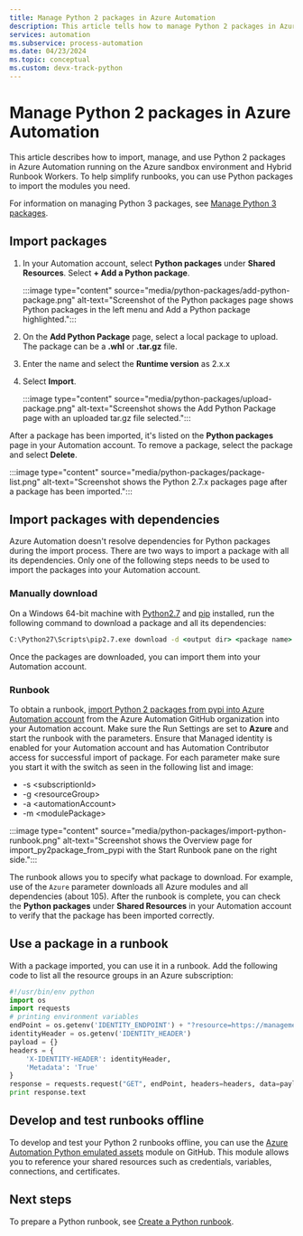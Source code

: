 ```yaml
---
title: Manage Python 2 packages in Azure Automation
description: This article tells how to manage Python 2 packages in Azure Automation.
services: automation
ms.subservice: process-automation
ms.date: 04/23/2024
ms.topic: conceptual
ms.custom: devx-track-python
---
```


# Manage Python 2 packages in Azure Automation

This article describes how to import, manage, and use Python 2 packages in Azure Automation running on the Azure sandbox environment and Hybrid Runbook Workers. To help simplify runbooks, you can use Python packages to import the modules you need.

For information on managing Python 3 packages, see [Manage Python 3 packages](./python-3-packages.md).

## Import packages

1. In your Automation account, select **Python packages** under **Shared Resources**. Select **+ Add a Python package**.

    :::image type="content" source="media/python-packages/add-python-package.png" alt-text="Screenshot of the Python packages page shows Python packages in the left menu and Add a Python package highlighted.":::

2. On the **Add Python Package** page, select a local package to upload. The package can be a **.whl** or **.tar.gz** file. 
3. Enter the name and select the **Runtime version** as 2.x.x
4. Select **Import**.

   :::image type="content" source="media/python-packages/upload-package.png" alt-text="Screenshot shows the Add Python Package page with an uploaded tar.gz file selected.":::

After a package has been imported, it's listed on the **Python packages** page in your Automation account. To remove a package, select the package and select **Delete**.

:::image type="content" source="media/python-packages/package-list.png" alt-text="Screenshot shows the Python 2.7.x packages page after a package has been imported.":::

## Import packages with dependencies

Azure Automation doesn't resolve dependencies for Python packages during the import process. There are two ways to import a package with all its dependencies. Only one of the following steps needs to be used to import the packages into your Automation account.

### Manually download

On a Windows 64-bit machine with [Python2.7](https://www.python.org/downloads/release/python-270/) and [pip](https://pip.pypa.io/en/stable/) installed, run the following command to download a package and all its dependencies:

```cmd
C:\Python27\Scripts\pip2.7.exe download -d <output dir> <package name>
```

Once the packages are downloaded, you can import them into your Automation account.

### Runbook

 To obtain a runbook, [import Python 2 packages from pypi into Azure Automation account](https://github.com/azureautomation/import-python-2-packages-from-pypi-into-azure-automation-account) from the Azure Automation GitHub organization into your Automation account. Make sure the Run Settings are set to **Azure** and start the runbook with the parameters. Ensure that Managed identity is enabled for your Automation account and has Automation Contributor access for successful import of package.  For each parameter make sure you start it with the switch as seen in the following list and image:

* -s \<subscriptionId\>
* -g \<resourceGroup\>
* -a \<automationAccount\>
* -m \<modulePackage\>

:::image type="content" source="media/python-packages/import-python-runbook.png" alt-text="Screenshot shows the Overview page for  import_py2package_from_pypi with the Start Runbook pane on the right side.":::

The runbook allows you to specify what package to download. For example, use of the `Azure` parameter downloads all Azure modules and all dependencies (about 105). After the runbook is complete, you can check the **Python packages** under **Shared Resources** in your Automation account to verify that the package has been imported correctly.

## Use a package in a runbook

With a package imported, you can use it in a runbook. Add the following code to list all the resource groups in an Azure subscription:

```python
#!/usr/bin/env python 
import os 
import requests 
# printing environment variables 
endPoint = os.getenv('IDENTITY_ENDPOINT') + "?resource=https://management.azure.com/" 
identityHeader = os.getenv('IDENTITY_HEADER') 
payload = {} 
headers = { 
    'X-IDENTITY-HEADER': identityHeader, 
    'Metadata': 'True' 
} 
response = requests.request("GET", endPoint, headers=headers, data=payload) 
print response.text 
```

## Develop and test runbooks offline

To develop and test your Python 2 runbooks offline, you can use the [Azure Automation Python emulated assets](https://github.com/azureautomation/python_emulated_assets) module on GitHub. This module allows you to reference your shared resources such as credentials, variables, connections, and certificates.

## Next steps

To prepare a Python runbook, see [Create a Python runbook](./learn/automation-tutorial-runbook-textual-python-3.md).
